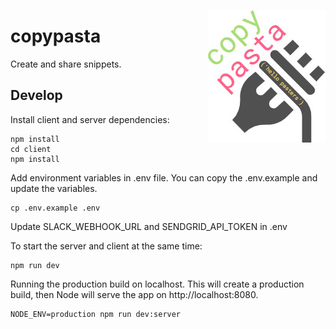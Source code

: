 <a href='https://copypasta.lmachens.now.sh/'><img src="./.github/logo.jpg" alt="copypasta" align="right" height="212" width="188" /></a>

# copypasta

Create and share snippets.

## Develop

Install client and server dependencies:

```
npm install
cd client
npm install
```

Add environment variables in .env file. You can copy the .env.example and update the variables.

```
cp .env.example .env
```

Update SLACK_WEBHOOK_URL and SENDGRID_API_TOKEN in .env

To start the server and client at the same time:

```
npm run dev
```

Running the production build on localhost. This will create a production build, then Node will serve the app on http://localhost:8080.

```
NODE_ENV=production npm run dev:server
```
